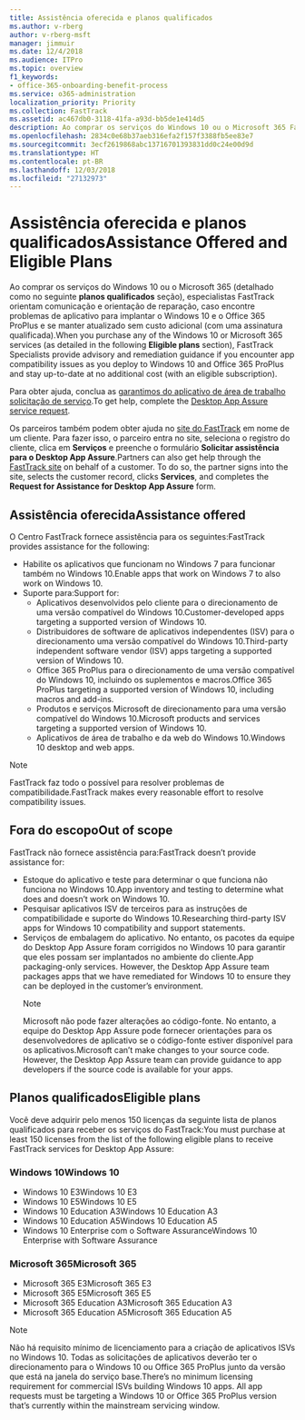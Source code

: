 ```yaml
---
title: Assistência oferecida e planos qualificados
ms.author: v-rberg
author: v-rberg-msft
manager: jimmuir
ms.date: 12/4/2018
ms.audience: ITPro
ms.topic: overview
f1_keywords:
- office-365-onboarding-benefit-process
ms.service: o365-administration
localization_priority: Priority
ms.collection: FastTrack
ms.assetid: ac467db0-3118-41fa-a93d-bb5de1e414d5
description: Ao comprar os serviços do Windows 10 ou o Microsoft 365 FastTrack especialistas oferecem comunicação e orientação de reparação para implantar para Windows 10 e no Office 365 ProPlus e a se manter atualizado sem custo adicional (com uma assinatura qualificada).
ms.openlocfilehash: 2834c0e68b37aeb316efa2f157f3388fb5ee83e7
ms.sourcegitcommit: 3ecf2619868abc13716701393831dd0c24e00d9d
ms.translationtype: HT
ms.contentlocale: pt-BR
ms.lasthandoff: 12/03/2018
ms.locfileid: "27132973"
---
```

# <a name="assistance-offered-and-eligible-plans"></a><span data-ttu-id="422c4-103">Assistência oferecida e planos qualificados</span><span class="sxs-lookup"><span data-stu-id="422c4-103">Assistance Offered and Eligible Plans</span></span>   

<span data-ttu-id="422c4-104">Ao comprar os serviços do Windows 10 ou o Microsoft 365 (detalhado como no seguinte **planos qualificados** seção), especialistas FastTrack orientam comunicação e orientação de reparação, caso encontre problemas de aplicativo para implantar o Windows 10 e o Office 365 ProPlus e se manter atualizado sem custo adicional (com uma assinatura qualificada).</span><span class="sxs-lookup"><span data-stu-id="422c4-104">When you purchase any of the Windows 10 or Microsoft 365 services (as detailed in the following **Eligible plans** section), FastTrack Specialists provide advisory and remediation guidance if you encounter app compatibility issues as you deploy to Windows 10 and Office 365 ProPlus and stay up-to-date at no additional cost (with an eligible subscription).</span></span>

<span data-ttu-id="422c4-105">Para obter ajuda, conclua as [garantimos do aplicativo de área de trabalho solicitação de serviço](https://go.microsoft.com/fwlink/?linkid=2022721).</span><span class="sxs-lookup"><span data-stu-id="422c4-105">To get help, complete the [Desktop App Assure service request](https://go.microsoft.com/fwlink/?linkid=2022721).</span></span>

<span data-ttu-id="422c4-p101">Os parceiros também podem obter ajuda no [site do FastTrack](https://go.microsoft.com/fwlink/?linkid=780698) em nome de um cliente. Para fazer isso, o parceiro entra no site, seleciona o registro do cliente, clica em **Serviços** e preenche o formulário **Solicitar assistência para o Desktop App Assure**.</span><span class="sxs-lookup"><span data-stu-id="422c4-p101">Partners can also get help through the [FastTrack site](https://go.microsoft.com/fwlink/?linkid=780698) on behalf of a customer. To do so, the partner signs into the site, selects the customer record, clicks **Services**, and completes the **Request for Assistance for Desktop App Assure** form.</span></span>

## <a name="assistance-offered"></a><span data-ttu-id="422c4-108">Assistência oferecida</span><span class="sxs-lookup"><span data-stu-id="422c4-108">Assistance offered</span></span>

<span data-ttu-id="422c4-109">O Centro FastTrack fornece assistência para os seguintes:</span><span class="sxs-lookup"><span data-stu-id="422c4-109">FastTrack provides assistance for the following:</span></span>
- <span data-ttu-id="422c4-110">Habilite os aplicativos que funcionam no Windows 7 para funcionar também no Windows 10.</span><span class="sxs-lookup"><span data-stu-id="422c4-110">Enable apps that work on Windows 7 to also work on Windows 10.</span></span>
- <span data-ttu-id="422c4-111">Suporte para:</span><span class="sxs-lookup"><span data-stu-id="422c4-111">Support for:</span></span>
    - <span data-ttu-id="422c4-112">Aplicativos desenvolvidos pelo cliente para o direcionamento de uma versão compatível do Windows 10.</span><span class="sxs-lookup"><span data-stu-id="422c4-112">Customer-developed apps targeting a supported version of Windows 10.</span></span>
    - <span data-ttu-id="422c4-113">Distribuidores de software de aplicativos independentes (ISV) para o direcionamento uma versão compatível do Windows 10.</span><span class="sxs-lookup"><span data-stu-id="422c4-113">Third-party independent software vendor (ISV) apps targeting a supported version of Windows 10.</span></span>
    - <span data-ttu-id="422c4-114">Office 365 ProPlus para o direcionamento de uma versão compatível do Windows 10, incluindo os suplementos e macros.</span><span class="sxs-lookup"><span data-stu-id="422c4-114">Office 365 ProPlus targeting a supported version of Windows 10, including macros and add-ins.</span></span>
    - <span data-ttu-id="422c4-115">Produtos e serviços Microsoft de direcionamento para uma versão compatível do Windows 10.</span><span class="sxs-lookup"><span data-stu-id="422c4-115">Microsoft products and services targeting a supported version of Windows 10.</span></span>
    - <span data-ttu-id="422c4-116">Aplicativos de área de trabalho e da web do Windows 10.</span><span class="sxs-lookup"><span data-stu-id="422c4-116">Windows 10 desktop and web apps.</span></span>
> [!NOTE]
> <span data-ttu-id="422c4-117">FastTrack faz todo o possível para resolver problemas de compatibilidade.</span><span class="sxs-lookup"><span data-stu-id="422c4-117">FastTrack makes every reasonable effort to resolve compatibility issues.</span></span> 

## <a name="out-of-scope"></a><span data-ttu-id="422c4-118">Fora do escopo</span><span class="sxs-lookup"><span data-stu-id="422c4-118">Out of scope</span></span>

<span data-ttu-id="422c4-119">FastTrack não fornece assistência para:</span><span class="sxs-lookup"><span data-stu-id="422c4-119">FastTrack doesn’t provide assistance for:</span></span>
- <span data-ttu-id="422c4-120">Estoque do aplicativo e teste para determinar o que funciona não funciona no Windows 10.</span><span class="sxs-lookup"><span data-stu-id="422c4-120">App inventory and testing to determine what does and doesn’t work on Windows 10.</span></span>
- <span data-ttu-id="422c4-121">Pesquisar aplicativos ISV de terceiros para as instruções de compatibilidade e suporte do Windows 10.</span><span class="sxs-lookup"><span data-stu-id="422c4-121">Researching third-party ISV apps for Windows 10 compatibility and support statements.</span></span>
- <span data-ttu-id="422c4-p102">Serviços de embalagem do aplicativo. No entanto, os pacotes da equipe do Desktop App Assure foram corrigidos no Windows 10 para garantir que eles possam ser implantados no ambiente do cliente.</span><span class="sxs-lookup"><span data-stu-id="422c4-p102">App packaging-only services. However, the Desktop App Assure team packages apps that we have remediated for Windows 10 to ensure they can be deployed in the customer’s environment.</span></span>
    > [!NOTE]
    > <span data-ttu-id="422c4-p103">Microsoft não pode fazer alterações ao código-fonte. No entanto, a equipe do Desktop App Assure pode fornecer orientações para os desenvolvedores de aplicativo se o código-fonte estiver disponível para os aplicativos.</span><span class="sxs-lookup"><span data-stu-id="422c4-p103">Microsoft can’t make changes to your source code. However, the Desktop App Assure team can provide guidance to app developers if the source code is available for your apps.</span></span>

 
## <a name="eligible-plans"></a><span data-ttu-id="422c4-126">Planos qualificados</span><span class="sxs-lookup"><span data-stu-id="422c4-126">Eligible plans</span></span>

<span data-ttu-id="422c4-127">Você deve adquirir pelo menos 150 licenças da seguinte lista de planos qualificados para receber os serviços do FastTrack:</span><span class="sxs-lookup"><span data-stu-id="422c4-127">You must purchase at least 150 licenses from the list of the following eligible plans to receive FastTrack services for Desktop App Assure:</span></span>

### <a name="windows-10"></a><span data-ttu-id="422c4-128">Windows 10</span><span class="sxs-lookup"><span data-stu-id="422c4-128">Windows 10</span></span>
- <span data-ttu-id="422c4-129">Windows 10 E3</span><span class="sxs-lookup"><span data-stu-id="422c4-129">Windows 10 E3</span></span>
- <span data-ttu-id="422c4-130">Windows 10 E5</span><span class="sxs-lookup"><span data-stu-id="422c4-130">Windows 10 E5</span></span>
- <span data-ttu-id="422c4-131">Windows 10 Education A3</span><span class="sxs-lookup"><span data-stu-id="422c4-131">Windows 10 Education A3</span></span>
- <span data-ttu-id="422c4-132">Windows 10 Education A5</span><span class="sxs-lookup"><span data-stu-id="422c4-132">Windows 10 Education A5</span></span> 
- <span data-ttu-id="422c4-133">Windows 10 Enterprise com o Software Assurance</span><span class="sxs-lookup"><span data-stu-id="422c4-133">Windows 10 Enterprise with Software Assurance</span></span>

### <a name="microsoft-365"></a><span data-ttu-id="422c4-134">Microsoft 365</span><span class="sxs-lookup"><span data-stu-id="422c4-134">Microsoft 365</span></span>
- <span data-ttu-id="422c4-135">Microsoft 365 E3</span><span class="sxs-lookup"><span data-stu-id="422c4-135">Microsoft 365 E3</span></span>
- <span data-ttu-id="422c4-136">Microsoft 365 E5</span><span class="sxs-lookup"><span data-stu-id="422c4-136">Microsoft 365 E5</span></span>
- <span data-ttu-id="422c4-137">Microsoft 365 Education A3</span><span class="sxs-lookup"><span data-stu-id="422c4-137">Microsoft 365 Education A3</span></span>
- <span data-ttu-id="422c4-138">Microsoft 365 Education A5</span><span class="sxs-lookup"><span data-stu-id="422c4-138">Microsoft 365 Education A5</span></span>

> [!NOTE]
> <span data-ttu-id="422c4-p104">Não há requisito mínimo de licenciamento para a criação de aplicativos ISVs no Windows 10. Todas as solicitações de aplicativos deverão ter o direcionamento para o Windows 10 ou Office 365 ProPlus junto da versão que está na janela do serviço base.</span><span class="sxs-lookup"><span data-stu-id="422c4-p104">There’s no minimum licensing requirement for commercial ISVs building Windows 10 apps. All app requests must be targeting a Windows 10 or Office 365 ProPlus version that’s currently within the mainstream servicing window.</span></span> 
